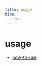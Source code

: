 ```yaml
---
title: usage
hide:
  - toc
---
```


# usage

- [how-to-use](../../quickstart/data-library/how-to-use/)
  <small></small>

